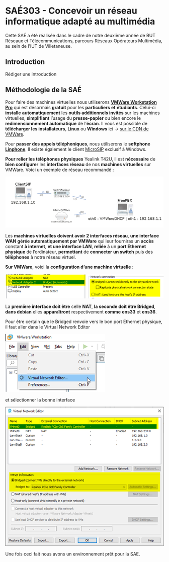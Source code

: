 # SAÉ303 - Concevoir un réseau informatique adapté au multimédia

Cette SAÉ a été réalisée dans le cadre de notre deuxième année de BUT Réseaux et Télécommunications, parcours Réseaux Opérateurs Multimédia, au sein de l’IUT de Villetaneuse.

## Introduction

Rédiger une introduction

## Méthodologie de la SAÉ

Pour faire des machines virtuelles nous utiliserons **[VMWare Workstation Pro](https://www.vmware.com/products/desktop-hypervisor/workstation-and-fusion)** qui est désormais **gratuit** pour les **particuliers** **et** **étudiants**. Celui-ci **installe** **automatiquement** les **outils additionnels invités** sur les machines virtuelles, **simplifiant** l’usage du **presse-papier** ou bien encore le **redimensionnement automatique** de l’**écran**. Il vous est possible de **télécharger les installateurs**, **Linux** ou **Windows** ici -> [sur le CDN de VMWare](https://softwareupdate.vmware.com/cds/vmw-desktop/ws/).

Pour **passer des appels téléphoniques**, nous utiliserons le **softphone [Linphone](https://www.linphone.org/home/)**. Il existe également le client [MicroSIP](https://www.microsip.org/) exclusif à Windows.

**Pour relier les téléphones physiques** Yealink T42U, il est **nécessaire** de **bien configurer** les **interfaces réseau** de nos **machines virtuelles** sur VMWare.
Voici un exemple de réseau recommandé :

![vmware_XgMoz08DAt](img/vmware_XgMoz08DAt.png)

Les **machines virtuelles** **doivent avoir 2 interfaces réseau**, **une interface WAN** **gérée automatiquement par VMWare** qui leur fourniras un **accès** constant **à internet**, **et une interface LAN**, **reliée** à un **port Ethernet physique** de l’ordinateur, **permettant** de **connecter** **un switch** puis des **téléphones** à notre réseau virtuel.

**Sur VMWare**, voici la **configuration d’une machine virtuelle** :

![image-20250315115222963](img/image-20250315115222963.png)

La **première interface doit être** celle **NAT**, **la seconde doit être Bridged**, **dans debian** elles **apparaîtront** respectivement **comme** **ens33** et **ens36**.

Pour être certain que le Bridged renvoie vers le bon port Ethernet physique, il faut aller dans le Virtual Network Editor

![image-20250315115954513](img/image-20250315115954513.png)

et sélectionner la bonne interface

![image-20250315120034289](img/image-20250315120034289.png)

Une fois ceci fait nous avons un environnement prêt pour la SAE.
